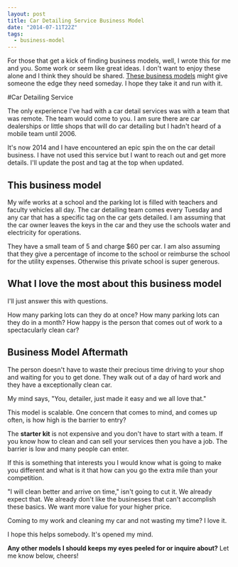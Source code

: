 ```yaml
---
layout: post
title: Car Detailing Service Business Model
date: "2014-07-11T22Z"
tags:
  - business-model
---
```


For those that get a kick of finding business models, well, I wrote this for me and you. Some work or seem like great ideas. I don't want to enjoy these alone and I think they should be shared. [These business models](http://) might give someone the edge they need someday. I hope they take it and run with it.

#Car Detailing Service

The only experience I've had with a car detail services was with a team that was remote. The team would come to you. I am sure there are car dealerships or little shops that will do car detailing but I hadn't heard of a mobile team until 2006.

It's now 2014 and I have encountered an epic spin the on the car detail business. I have not used this service but I want to reach out and get more details. I'll update the post and tag at the top when updated.

## This business model

My wife works at a school and the parking lot is filled with teachers and faculty vehicles all day. The car detailing team comes every Tuesday and any car that has a specific tag on the car gets detailed. I am assuming that the car owner leaves the keys in the car and they use the schools water and electricity for operations.

They have a small team of 5 and charge \$60 per car. I am also assuming that they give a percentage of income to the school or reimburse the school for the utility expenses. Otherwise this private school is super generous.

## What I love the most about this business model

I'll just answer this with questions.

How many parking lots can they do at once?
How many parking lots can they do in a month?
How happy is the person that comes out of work to a spectacularly clean car?

## Business Model Aftermath

The person doesn't have to waste their precious time driving to your shop and waiting for you to get done. They walk out of a day of hard work and they have a exceptionally clean car.

My mind says, "You, detailer, just made it easy and we all love that."

This model is scalable. One concern that comes to mind, and comes up often, is how high is the barrier to entry?

The **starter kit** is not expensive and you don't have to start with a team. If you know how to clean and can sell your services then you have a job. The barrier is low and many people can enter.

If this is something that interests you I would know what is going to make you different and what is it that how can you go the extra mile than your competition.

"I will clean better and arrive on time," isn't going to cut it. We already expect that. We already don't like the businesses that can't accomplish these basics. We want more value for your higher price.

Coming to my work and cleaning my car and not wasting my time? I love it.

I hope this helps somebody. It's opened my mind.

**Any other models I should keeps my eyes peeled for or inquire about?** Let me know below, cheers!
